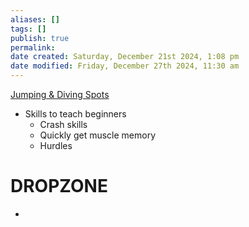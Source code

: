 ```yaml
---
aliases: []
tags: []
publish: true
permalink:
date created: Saturday, December 21st 2024, 1:08 pm
date modified: Friday, December 27th 2024, 11:30 am
---
```


[Jumping & Diving Spots](../📁%2009%20-%20Personal/Jumping%20&%20Diving%20Spots/Jumping%20&%20Diving%20Spots.md)

- Skills to teach beginners
	- Crash skills
	- Quickly get muscle memory
	- Hurdles

# DROPZONE

- 